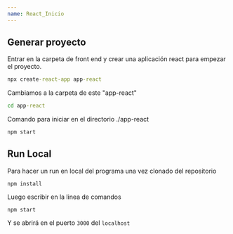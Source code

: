 ```yaml
---
name: React_Inicio
---
```


## Generar proyecto
Entrar en la carpeta de front end y crear una aplicación react para empezar el proyecto.

```cmd
npx create-react-app app-react
```

Cambiamos a la carpeta de este "app-react"
```cmd
cd app-react
```

Comando para iniciar en el directorio ./app-react

```cmd
npm start
```

## Run Local
Para hacer un run en local del programa una vez clonado del repositorio
```
npm install
```
Luego escribir en la linea de comandos

```
npm start
```
Y se abrirá en el puerto ``3000`` del ``localhost``


